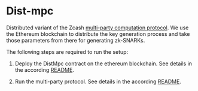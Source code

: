 # Dist-mpc
Distributed variant of the Zcash [multi-party computation protocol](https://github.com/zcash/mpc).
We use the Ethereum blockchain to distribute the key generation process and take those parameters from there for generating zk-SNARKs.

The following steps are required to run the setup:

1. Deploy the DistMpc contract on the ethereum blockchain. See details in the according [README](blockchain/README.md).

2. Run the multi-party protocol. See details in the according [README](mpc/README.md).